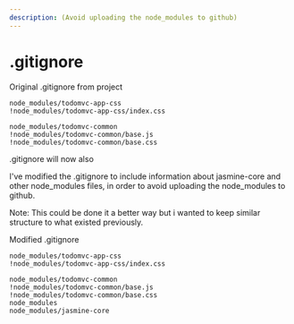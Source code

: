 ```yaml
---
description: (Avoid uploading the node_modules to github)
---
```


# .gitignore

Original .gitignore from project&#x20;

```ignore
node_modules/todomvc-app-css
!node_modules/todomvc-app-css/index.css

node_modules/todomvc-common
!node_modules/todomvc-common/base.js
!node_modules/todomvc-common/base.css
```

.gitignore will now also

I've modified the .gitignore to include information about jasmine-core and other node\_modules files, in order to avoid uploading the node\_modules to github.

Note: This could be done it a better way but i wanted to keep similar structure to what existed previously.

Modified .gitignore

```ignore
node_modules/todomvc-app-css
!node_modules/todomvc-app-css/index.css

node_modules/todomvc-common
!node_modules/todomvc-common/base.js
!node_modules/todomvc-common/base.css
node_modules
node_modules/jasmine-core
```
